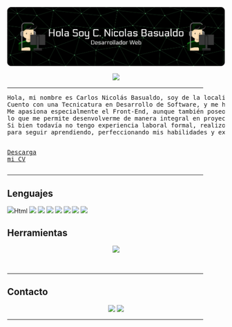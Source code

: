 <img src="https://github.com/CNBasualdo/CNBasualdo/blob/main/GitBanner%20(2).png">

<p align="center">
  <a href="https://github.com/DenverCoder1/readme-typing-svg"><img src="https://readme-typing-svg.herokuapp.com?font=Russo+One&color=03AC4FFF&center=true&vCenter=true&width=600&height=100&lines=Espcialidad;Desarrollado+FrontEnd"></a>
</p>

<hr width="90%" >
<pre>
Hola, mi nombre es Carlos Nicolás Basualdo, soy de la localidad de Serodino. 
Cuento con una Tecnicatura en Desarrollo de Software, y me he especializado principalmente en el desarrollo web.
Me apasiona especialmente el Front-End, aunque también poseo conocimientos en Back-End,
lo que me permite desenvolverme de manera integral en proyectos web.
Si bien todavía no tengo experiencia laboral formal, realizo proyectos personales
para seguir aprendiendo, perfeccionando mis habilidades y explorando nuevas tecnologías.

  <a href="https://drive.google.com/file/d/1OL-pYjC8jb3u3bbqLswQooZkah4ExeZf/view?usp=sharing" target="_blank">Descarga mi CV</a>
</pre>
<hr width="90%" >
  
<h2> Lenguajes</h2>
  <p align="center">
   
  <a><img src="https://skillicons.dev/icons?i=html"/>Html</a>
      <img src="https://skillicons.dev/icons?i=css"/>
      <img src="https://skillicons.dev/icons?i=bootstrap"/>
      <img src="https://skillicons.dev/icons?i=js"/>
      <img src="https://skillicons.dev/icons?i=react"/>
      <img src="https://skillicons.dev/icons?i=py"/>
      <img src="https://skillicons.dev/icons?i=django"/>
      <img src="https://skillicons.dev/icons?i=git"/>
  
  </p>

<h2>Herramientas</h2>
  <p align="center">
    <a >
      <img src="https://skillicons.dev/icons?i=vscode,github,postgres,docker," />
    </a>
  </p>

<br>

<hr width="90%" >

<h2>Contacto</h2>

  <p align="center">
  <a href="https://www.linkedin.com/in/nicolasbasualdo233/"><img src="https://skillicons.dev/icons?i=linkedin"/></a>
  <a><img src="https://skillicons.dev/icons?i=vite" /></a>
  </p>


<hr width="90%" >

